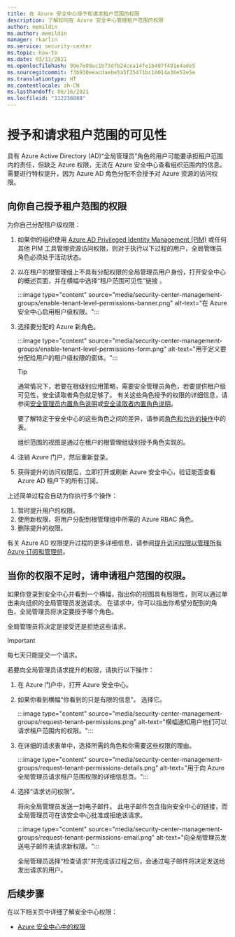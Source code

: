 ```yaml
---
title: 在 Azure 安全中心授予和请求租户范围的权限
description: 了解如何在 Azure 安全中心管理租户范围的权限
author: memildin
ms.author: memildin
manager: rkarlin
ms.service: security-center
ms.topic: how-to
ms.date: 03/11/2021
ms.openlocfilehash: 99e7e09ac1b73dfb24cea14fe1b407f491e4ade5
ms.sourcegitcommit: f3b930eeacdaebe5a5f25471bc10014a36e52e5e
ms.translationtype: HT
ms.contentlocale: zh-CN
ms.lasthandoff: 06/16/2021
ms.locfileid: "112236888"
---
```

# <a name="grant-and-request-tenant-wide-visibility"></a>授予和请求租户范围的可见性

具有 Azure Active Directory (AD)“全局管理员”角色的用户可能要承担租户范围内的责任，但缺乏 Azure 权限，无法在 Azure 安全中心查看组织范围内的信息。 需要进行特权提升，因为 Azure AD 角色分配不会授予对 Azure 资源的访问权限。 

## <a name="grant-tenant-wide-permissions-to-yourself"></a>向你自己授予租户范围的权限

为你自己分配租户级权限：

1. 如果你的组织使用 [Azure AD Privileged Identity Management (PIM)](../active-directory/privileged-identity-management/pim-configure.md) 或任何其他 PIM 工具管理资源访问权限，则对于执行以下过程的用户，全局管理员角色必须处于活动状态。

1. 以在租户的根管理组上不具有分配权限的全局管理员用户身份，打开安全中心的概述页面，并在横幅中选择“租户范围可见性”链接 。 

    :::image type="content" source="media/security-center-management-groups/enable-tenant-level-permissions-banner.png" alt-text="在 Azure 安全中心启用租户级权限。":::

1. 选择要分配的 Azure 新角色。 

    :::image type="content" source="media/security-center-management-groups/enable-tenant-level-permissions-form.png" alt-text="用于定义要分配给用户的租户级权限的窗体。":::

    > [!TIP]
    > 通常情况下，若要在根级别应用策略，需要安全管理员角色，若要提供租户级可见性，安全读取者角色就足够了。 有关这些角色授予的权限的详细信息，请参阅[安全管理员内置角色说明](../role-based-access-control/built-in-roles.md#security-admin)或[安全读取者内置角色说明](../role-based-access-control/built-in-roles.md#security-reader)。
    >
    > 要了解特定于安全中心的这些角色之间的差异，请参阅[角色和允许的操作](security-center-permissions.md#roles-and-allowed-actions)中的表。

    组织范围的视图是通过在租户的根管理组级别授予角色实现的。  

1. 注销 Azure 门户，然后重新登录。

1. 获得提升的访问权限后，立即打开或刷新 Azure 安全中心，验证能否查看 Azure AD 租户下的所有订阅。 

上述简单过程会自动为你执行多个操作：

1. 暂时提升用户的权限。
1. 使用新权限，将用户分配到根管理组中所需的 Azure RBAC 角色。
1. 删除提升的权限。

有关 Azure AD 权限提升过程的更多详细信息，请参阅[提升访问权限以管理所有 Azure 订阅和管理组](../role-based-access-control/elevate-access-global-admin.md)。


## <a name="request-tenant-wide-permissions-when-yours-are-insufficient"></a>当你的权限不足时，请申请租户范围的权限。

如果你登录到安全中心并看到一个横幅，指出你的视图具有局限性，则可以通过单击来向组织的全局管理员发送请求。 在请求中，你可以指出你希望分配到的角色，全局管理员将决定要授予哪个角色。 

全局管理员将决定是接受还是拒绝这些请求。 

> [!IMPORTANT]
> 每七天只能提交一个请求。

若要向全局管理员请求提升的权限，请执行以下操作：

1. 在 Azure 门户中，打开 Azure 安全中心。

1. 如果你看到横幅“你看到的只是有限的信息”。 选择它。

    :::image type="content" source="media/security-center-management-groups/request-tenant-permissions.png" alt-text="横幅通知用户他们可以请求租户范围内的权限。":::

1. 在详细的请求表单中，选择所需的角色和你需要这些权限的理由。

    :::image type="content" source="media/security-center-management-groups/request-tenant-permissions-details.png" alt-text="用于向 Azure 全局管理员请求租户范围权限的详细信息页。":::

1. 选择“请求访问权限”。

    将向全局管理员发送一封电子邮件。 此电子邮件包含指向安全中心的链接，而全局管理员可在该安全中心批准或拒绝该请求。

    :::image type="content" source="media/security-center-management-groups/request-tenant-permissions-email.png" alt-text="向全局管理员发送电子邮件来请求新权限。":::

    全局管理员选择“检查请求”并完成该过程之后，会通过电子邮件将决定发送给发出请求的用户。 

## <a name="next-steps"></a>后续步骤

在以下相关页中详细了解安全中心权限：

- [Azure 安全中心中的权限](security-center-permissions.md)